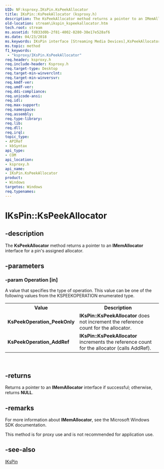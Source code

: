 ```yaml
---
UID: NF:ksproxy.IKsPin.KsPeekAllocator
title: IKsPin::KsPeekAllocator (ksproxy.h)
description: The KsPeekAllocator method returns a pointer to an IMemAllocator interface for a pin's assigned allocator.
old-location: stream\ikspin_kspeekallocator.htm
tech.root: stream
ms.assetid: fd833d0b-2f81-4002-8280-38e17e528af6
ms.date: 04/23/2018
ms.keywords: IKsPin interface [Streaming Media Devices],KsPeekAllocator method, IKsPin.KsPeekAllocator, IKsPin::KsPeekAllocator, KsPeekAllocator, KsPeekAllocator method [Streaming Media Devices], KsPeekAllocator method [Streaming Media Devices],IKsPin interface, ksproxy/IKsPin::KsPeekAllocator, ksproxy_46ab9e52-a477-4fca-bddc-af1848484f84.xml, stream.ikspin_kspeekallocator
ms.topic: method
f1_keywords:
 - "ksproxy/IKsPin.KsPeekAllocator"
req.header: ksproxy.h
req.include-header: Ksproxy.h
req.target-type: Desktop
req.target-min-winverclnt: 
req.target-min-winversvr: 
req.kmdf-ver: 
req.umdf-ver: 
req.ddi-compliance: 
req.unicode-ansi: 
req.idl: 
req.max-support: 
req.namespace: 
req.assembly: 
req.type-library: 
req.lib: 
req.dll: 
req.irql: 
topic_type:
- APIRef
- kbSyntax
api_type:
- COM
api_location:
- ksproxy.h
api_name:
- IKsPin.KsPeekAllocator
product:
- Windows
targetos: Windows
req.typenames: 
---
```


# IKsPin::KsPeekAllocator


## -description


The <b>KsPeekAllocator</b> method returns a pointer to an <b>IMemAllocator</b> interface for a pin's assigned allocator.


## -parameters




### -param Operation [in]

A value that specifies the type of operation. This value can be one of the following values from the KSPEEKOPERATION enumerated type.

<table>
<tr>
<th>Value</th>
<th>Description</th>
</tr>
<tr>
<td>
<b>KsPeekOperation_PeekOnly</b>

</td>
<td>
<b>IKsPin::KsPeekAllocator </b>does not increment the reference count for the allocator. 

</td>
</tr>
<tr>
<td>
<b>KsPeekOperation_AddRef</b>

</td>
<td>
<b>IKsPin::KsPeekAllocator</b> increments the reference count for the allocator (calls AddRef). 

</td>
</tr>
</table>
 


## -returns



Returns a pointer to an <b>IMemAllocator</b> interface if successful; otherwise, returns <b>NULL</b>. 




## -remarks



For more information about <b>IMemAllocator</b>, see the Microsoft Windows SDK documentation.

This method is for proxy use and is not recommended for application use.




## -see-also




<a href="https://docs.microsoft.com/windows-hardware/drivers/ddi/ksproxy/nn-ksproxy-ikspin">IKsPin</a>
 

 

